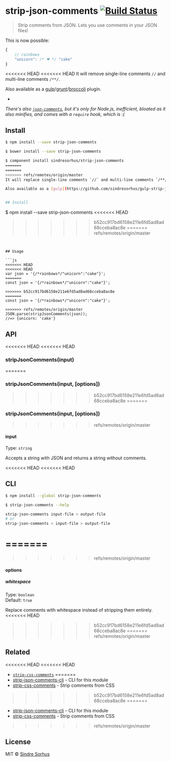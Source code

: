 # strip-json-comments [![Build Status](https://travis-ci.org/sindresorhus/strip-json-comments.svg?branch=master)](https://travis-ci.org/sindresorhus/strip-json-comments)

> Strip comments from JSON. Lets you use comments in your JSON files!

This is now possible:

```js
{
	// rainbows
	"unicorn": /* ❤ */ "cake"
}
```

<<<<<<< HEAD
<<<<<<< HEAD
It will remove single-line comments `//` and multi-line comments `/**/`.

Also available as a [gulp](https://github.com/sindresorhus/gulp-strip-json-comments)/[grunt](https://github.com/sindresorhus/grunt-strip-json-comments)/[broccoli](https://github.com/sindresorhus/broccoli-strip-json-comments) plugin.

-

*There's also [`json-comments`](https://npmjs.org/package/json-comments), but it's only for Node.js, inefficient, bloated as it also minifies, and comes with a `require` hook, which is :(*


## Install

```sh
$ npm install --save strip-json-comments
```

```sh
$ bower install --save strip-json-comments
```

```sh
$ component install sindresorhus/strip-json-comments
=======
=======
>>>>>>> refs/remotes/origin/master
It will replace single-line comments `//` and multi-line comments `/**/` with whitespace. This allows JSON error positions to remain as close as possible to the original source.

Also available as a [gulp](https://github.com/sindresorhus/gulp-strip-json-comments)/[grunt](https://github.com/sindresorhus/grunt-strip-json-comments)/[broccoli](https://github.com/sindresorhus/broccoli-strip-json-comments) plugin.


## Install

```
$ npm install --save strip-json-comments
<<<<<<< HEAD
>>>>>>> b52cc917bd6158e211e6fd5ad8ad68cceba8ac8e
=======
>>>>>>> refs/remotes/origin/master
```


## Usage

```js
<<<<<<< HEAD
<<<<<<< HEAD
var json = '{/*rainbows*/"unicorn":"cake"}';
=======
const json = '{/*rainbows*/"unicorn":"cake"}';

>>>>>>> b52cc917bd6158e211e6fd5ad8ad68cceba8ac8e
=======
const json = '{/*rainbows*/"unicorn":"cake"}';

>>>>>>> refs/remotes/origin/master
JSON.parse(stripJsonComments(json));
//=> {unicorn: 'cake'}
```


## API

<<<<<<< HEAD
<<<<<<< HEAD
### stripJsonComments(input)
=======
### stripJsonComments(input, [options])
>>>>>>> b52cc917bd6158e211e6fd5ad8ad68cceba8ac8e
=======
### stripJsonComments(input, [options])
>>>>>>> refs/remotes/origin/master

#### input

Type: `string`

Accepts a string with JSON and returns a string without comments.

<<<<<<< HEAD
<<<<<<< HEAD

## CLI

```sh
$ npm install --global strip-json-comments
```

```sh
$ strip-json-comments --help

strip-json-comments input-file > output-file
# or
strip-json-comments < input-file > output-file
```
=======
=======
>>>>>>> refs/remotes/origin/master
#### options

##### whitespace

Type: `boolean`  
Default: `true`

Replace comments with whitespace instead of stripping them entirely.
<<<<<<< HEAD
>>>>>>> b52cc917bd6158e211e6fd5ad8ad68cceba8ac8e
=======
>>>>>>> refs/remotes/origin/master


## Related

<<<<<<< HEAD
<<<<<<< HEAD
- [`strip-css-comments`](https://github.com/sindresorhus/strip-css-comments)
=======
- [strip-json-comments-cli](https://github.com/sindresorhus/strip-json-comments-cli) - CLI for this module
- [strip-css-comments](https://github.com/sindresorhus/strip-css-comments) - Strip comments from CSS
>>>>>>> b52cc917bd6158e211e6fd5ad8ad68cceba8ac8e
=======
- [strip-json-comments-cli](https://github.com/sindresorhus/strip-json-comments-cli) - CLI for this module
- [strip-css-comments](https://github.com/sindresorhus/strip-css-comments) - Strip comments from CSS
>>>>>>> refs/remotes/origin/master


## License

MIT © [Sindre Sorhus](http://sindresorhus.com)

